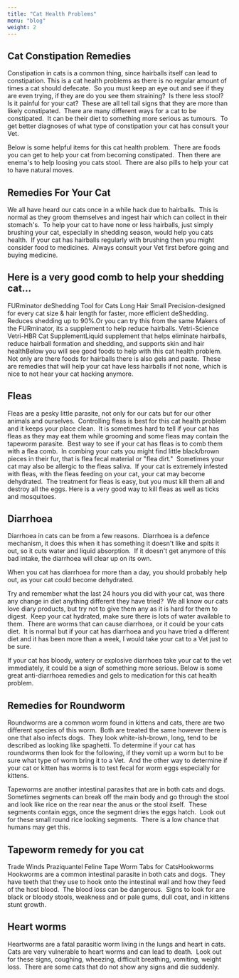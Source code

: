 ```yaml
---
title: "Cat Health Problems"
menu: "blog"
weight: 2
---
```


## Cat Constipation Remedies

Constipation in cats is a common thing, since hairballs itself can lead to constipation. This is a cat health problems as there is no regular amount of times a cat should defecate.  So you must keep an eye out and see if they are even trying, if they are do you see them straining?  Is there less stool?  Is it painful for your cat?  These are all tell tail signs that they are more than likely constipated.  There are many different ways for a cat to be constipated.  It can be their diet to something more serious as tumours.  To get better diagnoses of what type of constipation your cat has consult your Vet.

Below is some helpful items for this cat health problem.  There are foods you can get to help your cat from becoming constipated.  Then there are enema's to help loosing you cats stool.  There are also pills to help your cat to have natural moves.

## Remedies For Your Cat

We all have heard our cats once in a while hack due to hairballs.  This is normal as they groom themselves and ingest hair which can collect in their stomach's.  To help your cat to have none or less hairballs, just simply brushing your cat, especially in shedding season, would help you cats health.  If your cat has hairballs regularly with brushing then you might consider food to medicines.  Always consult your Vet first before going and buying medicine.

## Here is a very good comb to help your shedding cat...

FURminator deShedding Tool for Cats Long Hair Small Precision-designed for every cat size & hair length for faster, more efficient deShedding. Reduces shedding up to 90%.Or you can try this from the same Makers of the FURminator, its a supplement to help reduce hairballs.
Vetri-Science Vetri-HBR Cat SupplementLiquid supplement that helps eliminate hairballs, reduce hairball formation and shedding, and supports skin and hair healthBelow you will see good foods to help with this cat health problem.  Not only are there foods for hairballs there is also gels and paste.  These are remedies that will help your cat have less hairballs if not none, which is nice to not hear your cat hacking anymore.

## Fleas

Fleas are a pesky little parasite, not only for our cats but for our other animals and ourselves.  Controlling fleas is best for this cat health problem and it keeps your place clean.  It is sometimes hard to tell if your cat has fleas as they may eat them while grooming and some fleas may contain the tapeworm parasite.  Best way to see if your cat has fleas is to comb them with a flea comb.  In combing your cats you might find little black/brown pieces in their fur, that is flea fecal material or "flea dirt."  Sometimes your cat may also be allergic to the fleas saliva.  If your cat is extremely infested with fleas, with the fleas feeding on your cat, your cat may become dehydrated.  The treatment for fleas is easy, but you must kill them all and destroy all the eggs.
Here is a very good way to kill fleas as well as ticks and mosquitoes.

## Diarrhoea

Diarrhoea in cats can be from a few reasons.  Diarrhoea is a defence mechanism, it does this when it has something it doesn't like and spits it out, so it cuts water and liquid absorption.  If it doesn't get anymore of this bad intake, the diarrhoea will clear up on its own.

When you cat has diarrhoea for more than a day, you should probably help out, as your cat could become dehydrated.

Try and remember what the last 24 hours you did with your cat, was there any change in diet anything different they have tried?  We all know our cats love diary products, but try not to give them any as it is hard for them to digest.  Keep your cat hydrated, make sure there is lots of water available to them.  There are worms that can cause diarrhoea, or it could be your cats diet.  It is normal but if your cat has diarrhoea and you have tried a different diet and it has been more than a week, I would take your cat to a Vet just to be sure.

If your cat has bloody, watery or explosive diarrhoea take your cat to the vet immediately, it could be a sign of something more serious.
Below is some great anti-diarrhoea remedies and gels to medication for this cat health problem.
 
## Remedies for Roundworm

Roundworms are a common worm found in kittens and cats, there are two different species of this worm.  Both are treated the same however there is one that also infects dogs.  They look white-ish-brown, long, tend to be described as looking like spaghetti.
To determine if your cat has roundworms then look for the following, if they vomit up a worm but to be sure what type of worm bring it to a Vet.  And the other way to determine if your cat or kitten has worms is to test fecal for worm eggs especially for kittens.

Tapeworms are another intestinal parasites that are in both cats and dogs.  Sometimes segments can break off the main body and go through the stool and look like rice on the rear near the anus or the stool itself.  These segments contain eggs, once the segment dries the eggs hatch.  Look out for these small round rice looking segments.  There is a low chance that humans may get this.

## Tapeworm remedy for you cat

Trade Winds Praziquantel Feline Tape Worm Tabs for CatsHookworms
Hookworms are a common intestinal parasite in both cats and dogs.  They have teeth that they use to hook onto the intestinal wall and how they feed of the host blood.  The blood loss can be dangerous.  Signs to look for are black or bloody stools, weakness and or pale gums, dull coat, and in kittens stunt growth.
 
## Heart worms

Heartworms are a fatal parasitic worm living in the lungs and heart in cats.  Cats are very vulnerable to heart worms and can lead to death.  Look out for these signs, coughing, wheezing, difficult breathing, vomiting, weight loss.  There are some cats that do not show any signs and die suddenly.
